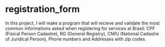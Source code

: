 # registration_form
In this project, I will make a program that will recieve and validate the most common informations asked when registering for services at Brasil: CPF (Fisical Person Cadastre), RG (General Registry), CNPJ (National Cadastre of Juridical Person), Phone numbers and Addresses with zip codes.